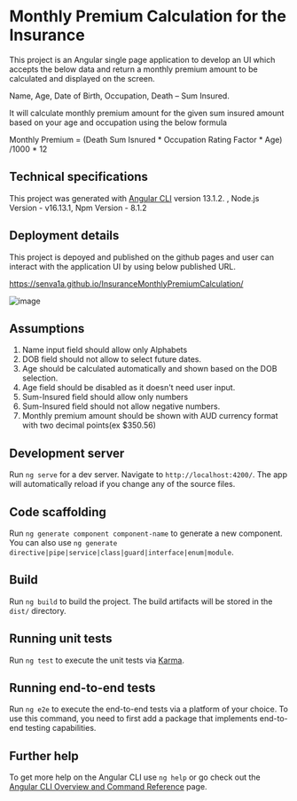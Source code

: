 # Monthly Premium Calculation for the Insurance

This project is an Angular single page application to develop an UI which accepts the below data and return a monthly premium amount to be calculated and displayed on the screen.

Name,
Age,
Date of Birth,
Occupation,
Death – Sum Insured.

It will calculate monthly premium amount for the given sum insured amount based on your age and occupation using the below formula

Monthly Premium = (Death Sum Isnured * Occupation Rating Factor * Age) /1000 * 12

## Technical specifications

This project was generated with [Angular CLI](https://github.com/angular/angular-cli) version 13.1.2. , 
Node.js Version - v16.13.1, 
Npm Version - 8.1.2

## Deployment details

This project is depoyed and published on the github pages and user can interact with the application UI by using below published URL.

https://senva1a.github.io/InsuranceMonthlyPremiumCalculation/

![image](https://user-images.githubusercontent.com/23475881/148666437-336cfcb9-9639-4beb-95c4-ce59b443fdce.png)


## Assumptions

1) Name input field should allow only Alphabets
2) DOB field should not allow to select future dates.
3) Age should be calculated automatically and shown based on the DOB selection.
4) Age field should be disabled as it doesn't need user input.
5) Sum-Insured field should allow only numbers
6) Sum-Insured field should not allow negative numbers.
7) Monthly premium amount should be shown with AUD currency format with two decimal points(ex $350.56)


## Development server

Run `ng serve` for a dev server. Navigate to `http://localhost:4200/`. The app will automatically reload if you change any of the source files.

## Code scaffolding

Run `ng generate component component-name` to generate a new component. You can also use `ng generate directive|pipe|service|class|guard|interface|enum|module`.

## Build

Run `ng build` to build the project. The build artifacts will be stored in the `dist/` directory.

## Running unit tests

Run `ng test` to execute the unit tests via [Karma](https://karma-runner.github.io).

## Running end-to-end tests

Run `ng e2e` to execute the end-to-end tests via a platform of your choice. To use this command, you need to first add a package that implements end-to-end testing capabilities.

## Further help

To get more help on the Angular CLI use `ng help` or go check out the [Angular CLI Overview and Command Reference](https://angular.io/cli) page.
